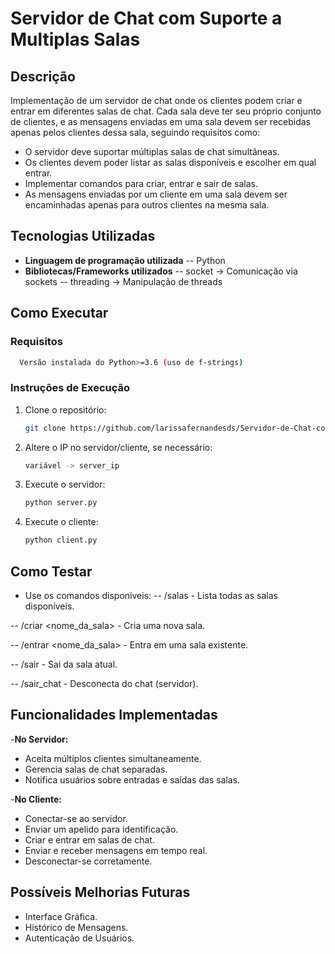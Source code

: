 # Servidor de Chat com Suporte a Multiplas Salas

## Descrição
 Implementação de um servidor de chat onde os clientes podem criar e entrar em diferentes salas de chat. Cada sala deve ter seu próprio conjunto de clientes, e as mensagens enviadas em uma sala devem ser recebidas apenas pelos clientes dessa sala, seguindo requisitos como:
- O servidor deve suportar múltiplas salas de chat simultâneas.
- Os clientes devem poder listar as salas disponíveis e escolher em qual entrar.
- Implementar comandos para criar, entrar e sair de salas.
- As mensagens enviadas por um cliente em uma sala devem ser encaminhadas apenas para outros clientes na mesma sala.


## Tecnologias Utilizadas
- **Linguagem de programação utilizada**
-- Python
- **Bibliotecas/Frameworks utilizados**
-- socket → Comunicação via sockets
-- threading → Manipulação de threads

## Como Executar

### Requisitos
  ```bash
    Versão instalada do Python>=3.6 (uso de f-strings)
   ```

### Instruções de Execução
1. Clone o repositório:
   ```bash
   git clone https://github.com/larissafernandesds/Servidor-de-Chat-com-Suporte-a-Multiplas-Salas.git

2. Altere o IP no servidor/cliente, se necessário:
   ```bash
   variável -> server_ip
   ```
3. Execute o servidor:
   ```bash
   python server.py
   ```
4. Execute o cliente:
   ```bash
   python client.py
   ```

## Como Testar
- Use os comandos disponíveis:
-- /salas - Lista todas as salas disponíveis.

-- /criar <nome_da_sala> - Cria uma nova sala.

-- /entrar <nome_da_sala> - Entra em uma sala existente.

-- /sair - Sai da sala atual.

-- /sair_chat - Desconecta do chat (servidor).

## Funcionalidades Implementadas

-**No Servidor:**

- Aceita múltiplos clientes simultaneamente.
- Gerencia salas de chat separadas.
- Notifica usuários sobre entradas e saídas das salas.

-**No Cliente:**

- Conectar-se ao servidor.
- Enviar um apelido para identificação.
- Criar e entrar em salas de chat.
- Enviar e receber mensagens em tempo real.
- Desconectar-se corretamente.

## Possíveis Melhorias Futuras
- Interface Gráfica.
- Histórico de Mensagens.
- Autenticação de Usuários.

